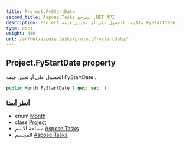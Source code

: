 ```yaml
---
title: Project.FyStartDate
second_title: Aspose.Tasks لمرجع .NET API
description: Project ملكية. الحصول على أو تعيين قيمة FyStartDate .
type: docs
weight: 440
url: /ar/net/aspose.tasks/project/fystartdate/
---
```

## Project.FyStartDate property

الحصول على أو تعيين قيمة FyStartDate .

```csharp
public Month FyStartDate { get; set; }
```

### أنظر أيضا

* enum [Month](../../month/)
* class [Project](../)
* مساحة الاسم [Aspose.Tasks](../../project/)
* المجسم [Aspose.Tasks](../../../)


